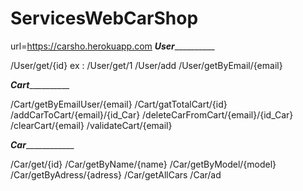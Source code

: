 # ServicesWebCarShop
url=https://carsho.herokuapp.com
_________________User___________________________

/User/get/{id} ex : /User/get/1
/User/add
/User/getByEmail/{email}

_________________Cart___________________________

/Cart/getByEmailUser/{email}
/Cart/gatTotalCart/{id}
/addCarToCart/{email}/{id_Car}
/deleteCarFromCart/{email}/{id_Car}
/clearCart/{email}
/validateCart/{email}


_________________Car_____________________________

/Car/get/{id}
/Car/getByName/{name}
/Car/getByModel/{model}
/Car/getByAdress/{adress}
/Car/getAllCars
/Car/ad
